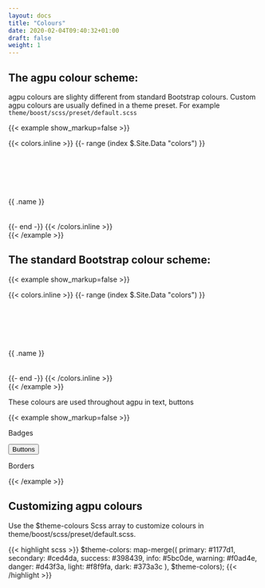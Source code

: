 ```yaml
---
layout: docs
title: "Colours"
date: 2020-02-04T09:40:32+01:00
draft: false
weight: 1
---
```


## The agpu colour scheme:

agpu colours are slighty different from standard Bootstrap colours. Custom agpu colours are usually defined in a theme preset. For example `theme/boost/scss/preset/default.scss`

{{< example show_markup=false >}}
<div class="card-deck">
{{< colors.inline >}}
{{- range (index $.Site.Data "colors") }}
  <div class="card mb-2 justify-content-center align-items-center d-flex" style="flex: 0 0 20%; height: 150px">
    <div class="card-body bg-{{ .name }} w-100" style="height: 100px">
    </div>
    <div class="card-footer w-100">
     <span>{{ .name }}</span>
   </div>
  </div>
{{- end -}}
{{< /colors.inline >}}
</div>
{{< /example >}}

## The standard Bootstrap colour scheme:

{{< example show_markup=false >}}
<div class="card-deck">
{{< colors.inline >}}
{{- range (index $.Site.Data "colors") }}
  <div class="card mb-2 justify-content-center align-items-center d-flex" style="flex: 0 0 20%; height: 150px">
    <div class="card-body  w-100" style="height: 100px; background-color: {{ .hex }}">
    </div>
    <div class="card-footer w-100">
     <span>{{ .name }}</span>
   </div>
  </div>
{{- end -}}
{{< /colors.inline >}}
</div>
{{< /example >}}

These colours are used throughout agpu in text, buttons

{{< example show_markup=false >}}
<p>
<span class="badge badge-success">Badges</span>
</p>
<p>
<button class="btn btn-success">Buttons</button>
</p>
<p>
  <div class="border border-success">Borders</div>
</p>

{{< /example >}}

## Customizing agpu colours

Use the $theme-colours Scss array to customize colours in theme/boost/scss/preset/default.scss.

{{< highlight scss >}}
$theme-colors: map-merge((
    primary: #1177d1,
    secondary: #ced4da,
    success: #398439,
    info: #5bc0de,
    warning: #f0ad4e,
    danger: #d43f3a,
    light: #f8f9fa,
    dark: #373a3c
), $theme-colors);
{{< /highlight >}}
